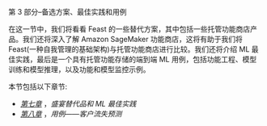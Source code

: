 <title>B18024_Section3_ePub</title>

第 3 部分–备选方案、最佳实践和用例

在这一节中，我们将看看 Feast 的一些替代方案，其中包括一些托管功能商店产品。我们还将深入了解 Amazon SageMaker 功能商店，这将有助于我们将 Feast(一种自我管理的基础架构)与托管功能商店进行比较。我们还将介绍 ML 最佳实践，最后是一个具有托管功能存储的端到端 ML 用例，包括功能工程、模型训练和模型推理，以及功能和模型监控示例。

本节包括以下章节:

*   [*第七章*](B18024_07_ePub.xhtml#_idTextAnchor113) ，*盛宴替代品和 ML 最佳实践*
*   [*第八章*](B18024_08_ePub.xhtml#_idTextAnchor138) ，*用例——客户流失预测*